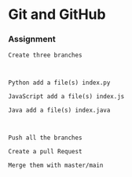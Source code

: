 # Git and GitHub

### Assignment
```
Create three branches

 

Python add a file(s) index.py

JavaScript add a file(s) index.js

Java add a file(s) index.java

 

Push all the branches

Create a pull Request

Merge them with master/main
```

